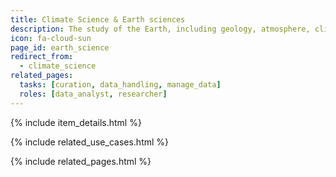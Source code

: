 ```yaml
---
title: Climate Science & Earth sciences
description: The study of the Earth, including geology, atmosphere, climate, hydrology, and more.
icon: fa-cloud-sun
page_id: earth_science
redirect_from: 
  - climate_science
related_pages: 
  tasks: [curation, data_handling, manage_data]
  roles: [data_analyst, researcher]
---
```

{% include item_details.html %}

{% include related_use_cases.html %}

{% include related_pages.html %}
